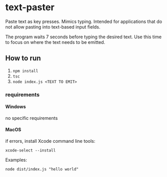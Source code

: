 # text-paster

Paste text as key presses. Mimics typing. Intended for applications that do not allow pasting into text-based input fields.   

The program waits 7 seconds before typing the desired text. Use this time to focus on where the text needs to be emitted. 
## How to run
1. `npm install`
2. `tsc` 
3. `node index.js <TEXT TO EMIT>`

### requirements

#### Windows 
no specific requirements

#### MacOS
if errors, install Xcode command line tools: 

`xcode-select --install` 


Examples:

`node dist/index.js "hello world"`

